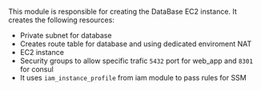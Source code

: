 This module is responsible for creating the DataBase EC2 instance. It creates the following resources:

- Private subnet for database
- Creates route table for database and using dedicated enviroment NAT 
- EC2 instance
- Security groups to allow specific trafic `5432` port for web_app and `8301` for consul
- It uses `iam_instance_profile` from iam module to pass rules for SSM
